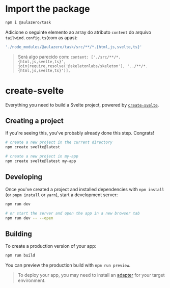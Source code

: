 # Import the package

```bash
npm i @aulazero/task
```
Adicione o seguinte elemento ao array do atributo `content` do arquivo `tailwind.config.ts`(com as apas):
```bash
'./node_modules/@aulazero/task/src/**/*.{html,js,svelte,ts}'
```
>Será algo parecido com: 
`content: ['./src/**/*.{html,js,svelte,ts}', join(require.resolve('@skeletonlabs/skeleton'), '../**/*.{html,js,svelte,ts}')],`


# create-svelte

Everything you need to build a Svelte project, powered by [`create-svelte`](https://github.com/sveltejs/kit/tree/main/packages/create-svelte).

## Creating a project

If you're seeing this, you've probably already done this step. Congrats!

```bash
# create a new project in the current directory
npm create svelte@latest

# create a new project in my-app
npm create svelte@latest my-app
```

## Developing

Once you've created a project and installed dependencies with `npm install` (or `pnpm install` or `yarn`), start a development server:

```bash
npm run dev

# or start the server and open the app in a new browser tab
npm run dev -- --open
```

## Building

To create a production version of your app:

```bash
npm run build
```

You can preview the production build with `npm run preview`.

> To deploy your app, you may need to install an [adapter](https://kit.svelte.dev/docs/adapters) for your target environment.
